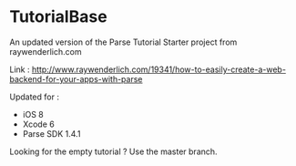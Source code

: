TutorialBase
============

An updated version of the Parse Tutorial Starter project from raywenderlich.com 

Link : http://www.raywenderlich.com/19341/how-to-easily-create-a-web-backend-for-your-apps-with-parse

Updated for : 

 * iOS 8
 * Xcode 6 
 * Parse SDK 1.4.1
 
Looking for the empty tutorial ?  Use the master branch.